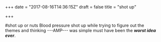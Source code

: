 +++
date = "2017-08-16T14:36:15Z"
draft = false
title = "shot up"

+++

#shot up or nuts
Blood pressure shot up while trying to figure out the themes and thinking ---AMP--- was simple must have been the *__worst idea ever__*.
